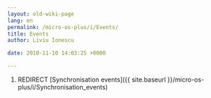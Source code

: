 ```yaml
---
layout: old-wiki-page
lang: en
permalink: /micro-os-plus/i/Events/
title: Events
author: Liviu Ionescu

date: 2010-11-10 14:03:25 +0000

---
```


1.  REDIRECT [Synchronisation events]({{ site.baseurl }}/micro-os-plus/i/Synchronisation_events)
